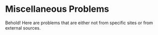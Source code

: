 # Miscellaneous Problems

Behold! Here are problems that are either not from specific sites or from external sources. 